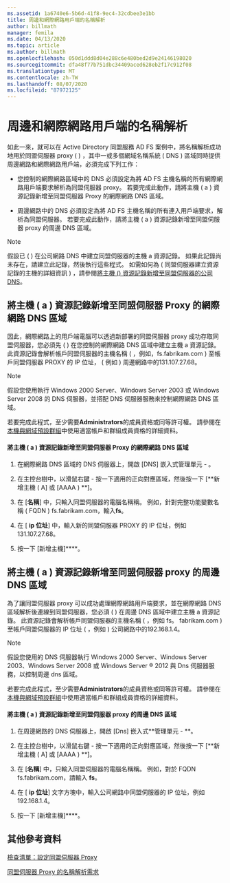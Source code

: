 ```yaml
---
ms.assetid: 1a6740e6-5b6d-41f8-9ec4-32cdbee3e1bb
title: 周邊和網際網路用戶端的名稱解析
author: billmath
manager: femila
ms.date: 04/13/2020
ms.topic: article
ms.author: billmath
ms.openlocfilehash: 050d1ddd8d04e288c6e480bed2d9e24146198020
ms.sourcegitcommit: dfa48f77b751dbc34409aced628eb2f17c912f08
ms.translationtype: MT
ms.contentlocale: zh-TW
ms.lasthandoff: 08/07/2020
ms.locfileid: "87972125"
---
```

# <a name="name-resolution-for-perimeter-and-internet-clients"></a>周邊和網際網路用戶端的名稱解析


如此一來，就可以在 Active Directory 同盟服務 AD FS 案例中，將名稱解析成功地用於同盟伺服器 proxy \( \) ，其中一或多個網域名稱系統 \( DNS \) 區域同時提供周邊網路和網際網路用戶端，必須完成下列工作：

-   您控制的網際網路區域中的 DNS 必須設定為將 AD FS 主機名稱的所有網際網路用戶端要求解析為同盟伺服器 proxy。 若要完成此動作，請將主機 \( a \) 資源記錄新增至同盟伺服器 Proxy 的網際網路 DNS 區域。

-   周邊網路中的 DNS 必須設定為將 AD FS 主機名稱的所有連入用戶端要求，解析為同盟伺服器。 若要完成此動作，請將主機 \( a \) 資源記錄新增至同盟伺服器 proxy 的周邊 DNS 區域。

> [!NOTE]
> 假設已 \( \) 在公司網路 DNS 中建立同盟伺服器的主機 a 資源記錄。 如果此記錄尚未存在，請建立此記錄，然後執行這些程式。 如需如何為 \( 同盟伺服器建立資源記錄的主機的詳細資訊 \) ，請參閱[將主機 &#40;&#41; 資源記錄新增至同盟伺服器的公司 DNS](Add-a-Host--A--Resource-Record-to-Corporate-DNS-for-a-Federation-Server.md)。

## <a name="add-a-host-a-resource-record-to-the-internet-dns-zone-for-a-federation-server-proxy"></a>將主機 \( a \) 資源記錄新增至同盟伺服器 Proxy 的網際網路 DNS 區域
因此，網際網路上的用戶端電腦可以透過新部署的同盟伺服器 proxy 成功存取同盟伺服器，您必須先 \( \) 在您控制的網際網路 DNS 區域中建立主機 a 資源記錄。 此資源記錄會解析帳戶同盟伺服器的主機名稱 \( ，例如，fs.fabrikam.com \) 至帳戶同盟伺服器 PROXY 的 IP 位址， \( 例如 \) 周邊網路中的131.107.27.68。

> [!NOTE]
> 假設您使用執行 Windows 2000 Server、Windows Server 2003 或 Windows Server 2008 的 DNS 伺服器，並搭配 DNS 伺服器服務來控制網際網路 DNS 區域。

若要完成此程式，至少需要**Administrators**的成員資格或同等許可權。  請參閱在[本機與網域預設群組](https://go.microsoft.com/fwlink/?LinkId=83477)中使用適當帳戶和群組成員資格的詳細資料。

#### <a name="to-add-a-host-a-resource-record-to-the-internet-dns-zone-for-a-federation-server-proxy"></a>將主機 \( a \) 資源記錄新增至同盟伺服器 Proxy 的網際網路 DNS 區域

1.  在網際網路 DNS 區域的 DNS 伺服器上，開啟 [DNS] 嵌入式管理單元 \- 。

2.  在主控台樹中，以滑鼠右鍵 \- 按一下適用的正向對應區域，然後按一下 [**新增主機 \( A] 或 [AAAA \) **]。

3.  在 [**名稱**] 中，只輸入同盟伺服器的電腦名稱稱。 例如，針對完整功能變數名稱 \( FQDN \) fs.fabrikam.com，輸入**fs**。

4.  在 [ **ip 位址**] 中，輸入新的同盟伺服器 PROXY 的 IP 位址，例如131.107.27.68。

5.  按一下 [新增主機]****。

## <a name="add-a-host-a-resource-record-to-the-perimeter-dns-zone-for-a-federation-server-proxy"></a>將主機 \( a \) 資源記錄新增至同盟伺服器 proxy 的周邊 DNS 區域
為了讓同盟伺服器 proxy 可以成功處理網際網路用戶端要求，並在網際網路 DNS 區域解析後連線到同盟伺服器，您必須 \( \) 在周邊 DNS 區域中建立主機 a 資源記錄。 此資源記錄會解析帳戶同盟伺服器的主機名稱 \( ，例如 fs。 fabrikam.com \) 至帳戶同盟伺服器的 IP 位址 \( ，例如 \) 公司網路中的192.168.1.4。

> [!NOTE]
> 假設您使用的 DNS 伺服器執行 Windows 2000 Server、Windows Server 2003、Windows Server 2008 或 Windows Server &reg; 2012 與 Dns 伺服器服務，以控制周邊 dns 區域。

若要完成此程式，至少需要**Administrators**的成員資格或同等許可權。  請參閱在[本機與網域預設群組](https://go.microsoft.com/fwlink/?LinkId=83477)中使用適當帳戶和群組成員資格的詳細資料。

#### <a name="to-add-a-host-a-resource-record-to-the-perimeter-dns-zone-for-a-federation-server-proxy"></a>將主機 \( a \) 資源記錄新增至同盟伺服器 proxy 的周邊 DNS 區域

1.  在周邊網路的 DNS 伺服器上，開啟 [Dns] 嵌入式**管理單元 \- **。

2.  在主控台樹中，以滑鼠右鍵 \- 按一下適用的正向對應區域，然後按一下 [**新增主機 \( A] 或 [AAAA \) **]。

3.  在 [**名稱**] 中，只輸入同盟伺服器的電腦名稱稱。 例如，對於 FQDN fs.fabrikam.com，請輸入 **fs**。

4.  在 [ **ip 位址**] 文字方塊中，輸入公司網路中同盟伺服器的 IP 位址，例如192.168.1.4。

5.  按一下 [新增主機]****。

## <a name="additional-references"></a>其他參考資料
[檢查清單：設定同盟伺服器 Proxy](Checklist--Setting-Up-a-Federation-Server-Proxy.md)

[同盟伺服器 Proxy 的名稱解析需求](/previous-versions/windows/it-pro/windows-server-2012-R2-and-2012/dd807055(v=ws.11))

